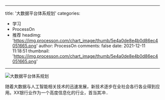 
---
title: '大数据平台体系规划'
categories: 
 - 学习
 - ProcessOn
 - 推荐
headimg: 'https://img.processon.com/chart_image/thumb/5e4a0de8e4b0d86ec4051665.png'
author: ProcessOn
comments: false
date: 2021-12-11 11:18:51
thumbnail: 'https://img.processon.com/chart_image/thumb/5e4a0de8e4b0d86ec4051665.png'
---

<div>   
<img class="thumb" alt="大数据平台体系规划" src="https://img.processon.com/chart_image/thumb/5e4a0de8e4b0d86ec4051665.png" referrerpolicy="no-referrer">
<p>随着大数据与人工智能相关技术的迅速发展，新技术逐步在全社会各行各业得到应用。XX银行业作为一个高度信息化的行业，首当其冲..</p>  
</div>
            
